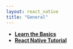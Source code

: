 ```yaml
---
layout: react_native
title: "General"
---
```

- **[Learn the Basics](https://reactnative.dev/docs/tutorial)**
- **[React Native Tutorial](https://www.tutorialspoint.com/react_native/index.htm)**